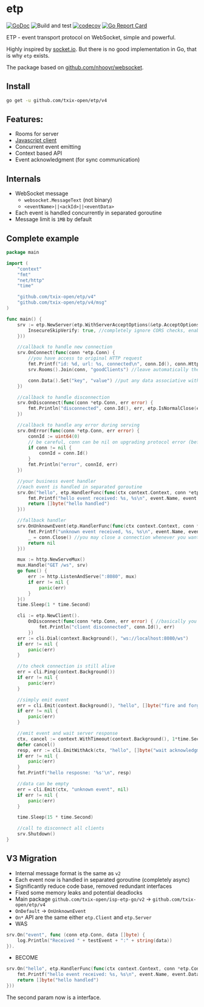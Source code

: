 # etp

[![GoDoc](https://godoc.org/github.com/txix-open/etp/v4?status.svg)](https://godoc.org/github.com/txix-open/etp/v4)
![Build and test](https://github.com/txix-open/etp/actions/workflows/main.yml/badge.svg)
[![codecov](https://codecov.io/gh/txix-open/etp/branch/master/graph/badge.svg?token=JMTTJ5O6WB)](https://codecov.io/gh/txix-open/etp)
[![Go Report Card](https://goreportcard.com/badge/github.com/txix-open/etp/v4)](https://goreportcard.com/report/github.com/txix-open/etp/v4)

ETP - event transport protocol on WebSocket, simple and powerful.

Highly inspired by [socket.io](https://socket.io/). But there is no good implementation in Go, that is why `etp` exists.

The package based on [github.com/nhooyr/websocket](https://github.com/nhooyr/websocket).

## Install

```bash
go get -u github.com/txix-open/etp/v4
```

## Features:
- Rooms for server
- [Javascript client](https://github.com/txix-open/isp-etp-js-client)
- Concurrent event emitting
- Context based API
- Event acknowledgment (for sync communication)

## Internals
- WebSocket message
    - `websocket.MessageText` (not binary)
    - `<eventName>||<ackId>||<eventData>`
- Each event is handled concurrently in separated goroutine
- Message limit is `1MB` by default

## Complete example

```go
package main

import (
	"context"
	"fmt"
	"net/http"
	"time"

	"github.com/txix-open/etp/v4"
	"github.com/txix-open/etp/v4/msg"
)

func main() {
	srv := etp.NewServer(etp.WithServerAcceptOptions(&etp.AcceptOptions{
		InsecureSkipVerify: true, //completely ignore CORS checks, enable only for dev purposes
	}))

	//callback to handle new connection
	srv.OnConnect(func(conn *etp.Conn) {
		//you have access to original HTTP request
		fmt.Printf("id: %d, url: %s, connected\n", conn.Id(), conn.HttpRequest().URL)
		srv.Rooms().Join(conn, "goodClients") //leave automatically then disconnected

		conn.Data().Set("key", "value") //put any data associative with connection
	})

	//callback to handle disconnection
	srv.OnDisconnect(func(conn *etp.Conn, err error) {
		fmt.Println("disconnected", conn.Id(), err, etp.IsNormalClose(err))
	})

	//callback to handle any error during serving
	srv.OnError(func(conn *etp.Conn, err error) {
		connId := uint64(0)
		// be careful, conn can be nil on upgrading protocol error (before success WebSocket connection)
		if conn != nil {
			connId = conn.Id()
		}
		fmt.Println("error", connId, err)
	})

	//your business event handler
	//each event is handled in separated goroutine
	srv.On("hello", etp.HandlerFunc(func(ctx context.Context, conn *etp.Conn, event msg.Event) []byte {
		fmt.Printf("hello event received: %s, %s\n", event.Name, event.Data)
		return []byte("hello handled")
	}))

	//fallback handler
	srv.OnUnknownEvent(etp.HandlerFunc(func(ctx context.Context, conn *etp.Conn, event msg.Event) []byte {
		fmt.Printf("unknown event received, %s, %s\n", event.Name, event.Data)
		_ = conn.Close() //you may close a connection whenever you want
		return nil
	}))

	mux := http.NewServeMux()
	mux.Handle("GET /ws", srv)
	go func() {
		err := http.ListenAndServe(":8080", mux)
		if err != nil {
			panic(err)
		}
	}()
	time.Sleep(1 * time.Second)

	cli := etp.NewClient().
		OnDisconnect(func(conn *etp.Conn, err error) { //basically you have all handlers like a server here
			fmt.Println("client disconnected", conn.Id(), err)
		})
	err := cli.Dial(context.Background(), "ws://localhost:8080/ws")
	if err != nil {
		panic(err)
	}

	//to check connection is still alive
	err = cli.Ping(context.Background())
	if err != nil {
		panic(err)
	}

	//simply emit event
	err = cli.Emit(context.Background(), "hello", []byte("fire and forget"))
	if err != nil {
		panic(err)
	}

	//emit event and wait server response
	ctx, cancel := context.WithTimeout(context.Background(), 1*time.Second) //highly recommended to set up timeout for waiting acknowledgment
	defer cancel()
	resp, err := cli.EmitWithAck(ctx, "hello", []byte("wait acknowledgment"))
	if err != nil {
		panic(err)
	}
	fmt.Printf("hello resposne: '%s'\n", resp)

	//data can be empty
	err = cli.Emit(ctx, "unknown event", nil)
	if err != nil {
		panic(err)
	}

	time.Sleep(15 * time.Second)

	//call to disconnect all clients
	srv.Shutdown()
}
```

## V3 Migration

* Internal message format is the same as `v2`
* Each event now is handled in separated goroutine (completely async)
* Significantly reduce code base, removed redundant interfaces
* Fixed some memory leaks and potential deadlocks
* Main package `github.com/txix-open/isp-etp-go/v2` -> `github.com/txix-open/etp/v4`
* `OnDefault` -> `OnUnknownEvent`
* `On*` API are the same either `etp.Client` and `etp.Server`
* WAS

```go
srv.On("event", func (conn etp.Conn, data []byte) {
    log.Println("Received " + testEvent + ":" + string(data))
}).
```

* BECOME

```go
srv.On("hello", etp.HandlerFunc(func(ctx context.Context, conn *etp.Conn, event msg.Event) []byte {
    fmt.Printf("hello event received: %s, %s\n", event.Name, event.Data)
    return []byte("hello handled")
}))
```

The second param now is a interface.
